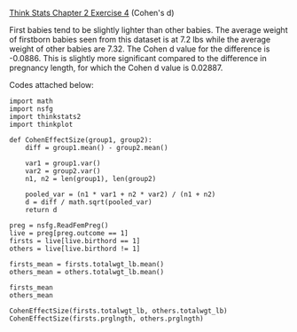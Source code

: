 [Think Stats Chapter 2 Exercise 4](http://greenteapress.com/thinkstats2/html/thinkstats2003.html#toc24) (Cohen's d)

First babies tend to be slightly lighter than other babies. The average weight of firstborn babies seen from this dataset is at 7.2 lbs while the average weight of other babies are 7.32. The Cohen d value for the difference is -0.0886. This is slightly more significant compared to the difference in pregnancy length, for which the Cohen d value is 0.02887.

Codes attached below:

```
import math
import nsfg
import thinkstats2
import thinkplot

def CohenEffectSize(group1, group2):
    diff = group1.mean() - group2.mean()

    var1 = group1.var()
    var2 = group2.var()
    n1, n2 = len(group1), len(group2)

    pooled_var = (n1 * var1 + n2 * var2) / (n1 + n2)
    d = diff / math.sqrt(pooled_var)
    return d

preg = nsfg.ReadFemPreg()
live = preg[preg.outcome == 1]
firsts = live[live.birthord == 1]
others = live[live.birthord != 1]

firsts_mean = firsts.totalwgt_lb.mean()
others_mean = others.totalwgt_lb.mean()

firsts_mean
others_mean

CohenEffectSize(firsts.totalwgt_lb, others.totalwgt_lb)
CohenEffectSize(firsts.prglngth, others.prglngth)
```
